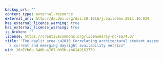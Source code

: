 ```yaml
---
backup_url: ''
content_type: external-resource
external_url: http://dx.doi.org/doi:10.1016/j.buildenv.2011.10.024
has_external_licence_warning: true
has_external_license_warning: true
is_broken: ''
license: https://creativecommons.org/licenses/by-nc-sa/4.0/
title: "The daylit area \u2013 Correlating architectural student assessments with\
  \ current and emerging daylight availability metrics"
uid: 16d7fb6a-340b-4767-b95b-4b6149162739
---
```

